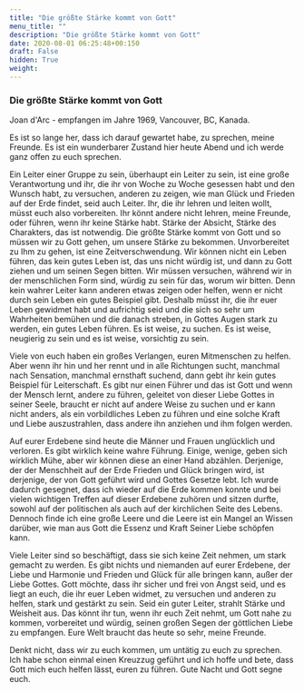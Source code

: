 ```yaml
---
title: "Die größte Stärke kommt von Gott"
menu_title: ""
description: "Die größte Stärke kommt von Gott"
date: 2020-08-01 06:25:48+00:150
draft: False
hidden: True
weight:
---
```

### Die größte Stärke kommt von Gott

Joan d'Arc - empfangen im Jahre 1969, Vancouver, BC, Kanada.

Es ist so lange her, dass ich darauf gewartet habe, zu sprechen, meine Freunde. Es ist ein wunderbarer Zustand hier heute Abend und ich werde ganz offen zu euch sprechen.

Ein Leiter einer Gruppe zu sein, überhaupt ein Leiter zu sein, ist eine große Verantwortung und ihr, die ihr von Woche zu Woche gesessen habt und den Wunsch habt, zu versuchen, anderen zu zeigen, wie man Glück und Frieden auf der Erde findet, seid auch Leiter. Ihr, die ihr lehren und leiten wollt, müsst euch also vorbereiten. Ihr könnt andere nicht lehren, meine Freunde, oder führen, wenn ihr keine Stärke habt. Stärke der Absicht, Stärke des Charakters, das ist notwendig. Die größte Stärke kommt von Gott und so müssen wir zu Gott gehen, um unsere Stärke zu bekommen. Unvorbereitet zu Ihm zu gehen, ist eine Zeitverschwendung. Wir können nicht ein Leben führen, das kein gutes Leben ist, das uns nicht würdig ist, und dann zu Gott ziehen und um seinen Segen bitten. Wir müssen versuchen, während wir in der menschlichen Form sind, würdig zu sein für das, worum wir bitten. Denn kein wahrer Leiter kann anderen etwas zeigen oder helfen, wenn er nicht durch sein Leben ein gutes Beispiel gibt. Deshalb müsst ihr, die ihr euer Leben gewidmet habt und aufrichtig seid und die sich so sehr um Wahrheiten bemühen und die danach streben, in Gottes Augen stark zu werden, ein gutes Leben führen. Es ist weise, zu suchen. Es ist weise, neugierig zu sein und es ist weise, vorsichtig zu sein.

Viele von euch haben ein großes Verlangen, euren Mitmenschen zu helfen. Aber wenn ihr hin und her rennt und in alle Richtungen sucht, manchmal nach Sensation, manchmal ernsthaft suchend, dann gebt ihr kein gutes Beispiel für Leiterschaft. Es gibt nur einen Führer und das ist Gott und wenn der Mensch lernt, andere zu führen, geleitet von dieser Liebe Gottes in seiner Seele, braucht er nicht auf andere Weise zu suchen und er kann nicht anders, als ein vorbildliches Leben zu führen und eine solche Kraft und Liebe auszustrahlen, dass andere ihn anziehen und ihm folgen werden.

Auf eurer Erdebene sind heute die Männer und Frauen unglücklich und verloren. Es gibt wirklich keine wahre Führung. Einige, wenige, geben sich wirklich Mühe, aber wir können diese an einer Hand abzählen. Derjenige, der der Menschheit auf der Erde Frieden und Glück bringen wird, ist derjenige, der von Gott geführt wird und Gottes Gesetze lebt. Ich wurde dadurch gesegnet, dass ich wieder auf die Erde kommen konnte und bei vielen wichtigen Treffen auf dieser Erdebene zuhören und sitzen durfte, sowohl auf der politischen als auch auf der kirchlichen Seite des Lebens. Dennoch finde ich eine große Leere und die Leere ist ein Mangel an Wissen darüber, wie man aus Gott die Essenz und Kraft Seiner Liebe schöpfen kann.

Viele Leiter sind so beschäftigt, dass sie sich keine Zeit nehmen, um stark gemacht zu werden. Es gibt nichts und niemanden auf eurer Erdebene, der Liebe und Harmonie und Frieden und Glück für alle bringen kann, außer der Liebe Gottes. Gott möchte, dass ihr sicher und frei von Angst seid, und es liegt an euch, die ihr euer Leben widmet, zu versuchen und anderen zu helfen, stark und gestärkt zu sein. Seid ein guter Leiter, strahlt Stärke und Weisheit aus. Das könnt ihr tun, wenn ihr euch Zeit nehmt, um Gott nahe zu kommen, vorbereitet und würdig, seinen großen Segen der göttlichen Liebe zu empfangen. Eure Welt braucht das heute so sehr, meine Freunde.

Denkt nicht, dass wir zu euch kommen, um untätig zu euch zu sprechen. Ich habe schon einmal einen Kreuzzug geführt und ich hoffe und bete, dass Gott mich euch helfen lässt, euren zu führen. Gute Nacht und Gott segne euch.
